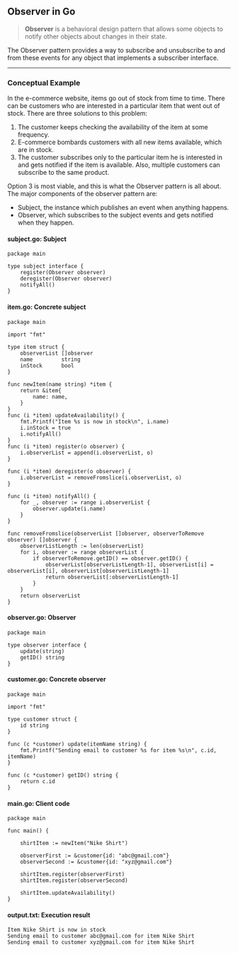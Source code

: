 ## Observer in Go

> **Observer** is a behavioral design pattern that allows some objects to notify other objects about changes in their state.

The Observer pattern provides a way to subscribe and unsubscribe to and from these events for any object that implements a subscriber interface.

---

### Conceptual Example

In the e-commerce website, items go out of stock from time to time. There can be customers who are interested in a particular item that went out of stock. There are three solutions to this problem:

 1. The customer keeps checking the availability of the item at some frequency.
 2. E-commerce bombards customers with all new items available, which are in stock.
 3. The customer subscribes only to the particular item he is interested in and gets notified if the item is available. Also, multiple customers can subscribe to the same product.

Option 3 is most viable, and this is what the Observer pattern is all about. The major components of the observer pattern are:

- Subject, the instance which publishes an event when anything happens.
- Observer, which subscribes to the subject events and gets notified when they happen.
 

#### subject.go: Subject

```
package main

type subject interface {
    register(Observer observer)
    deregister(Observer observer)
    notifyAll()
}
```


#### item.go: Concrete subject

```
package main

import "fmt"

type item struct {
    observerList []observer
    name         string
    inStock      bool
}

func newItem(name string) *item {
    return &item{
        name: name,
    }
}
func (i *item) updateAvailability() {
    fmt.Printf("Item %s is now in stock\n", i.name)
    i.inStock = true
    i.notifyAll()
}
func (i *item) register(o observer) {
    i.observerList = append(i.observerList, o)
}

func (i *item) deregister(o observer) {
    i.observerList = removeFromslice(i.observerList, o)
}

func (i *item) notifyAll() {
    for _, observer := range i.observerList {
        observer.update(i.name)
    }
}

func removeFromslice(observerList []observer, observerToRemove observer) []observer {
    observerListLength := len(observerList)
    for i, observer := range observerList {
        if observerToRemove.getID() == observer.getID() {
            observerList[observerListLength-1], observerList[i] = observerList[i], observerList[observerListLength-1]
            return observerList[:observerListLength-1]
        }
    }
    return observerList
}
```


#### observer.go: Observer

```
package main

type observer interface {
    update(string)
    getID() string
}
```


#### customer.go: Concrete observer

```
package main

import "fmt"

type customer struct {
    id string
}

func (c *customer) update(itemName string) {
    fmt.Printf("Sending email to customer %s for item %s\n", c.id, itemName)
}

func (c *customer) getID() string {
    return c.id
}
```


#### main.go: Client code

```
package main

func main() {

    shirtItem := newItem("Nike Shirt")

    observerFirst := &customer{id: "abc@gmail.com"}
    observerSecond := &customer{id: "xyz@gmail.com"}

    shirtItem.register(observerFirst)
    shirtItem.register(observerSecond)

    shirtItem.updateAvailability()
}
```


#### output.txt: Execution result

```
Item Nike Shirt is now in stock
Sending email to customer abc@gmail.com for item Nike Shirt
Sending email to customer xyz@gmail.com for item Nike Shirt
```

